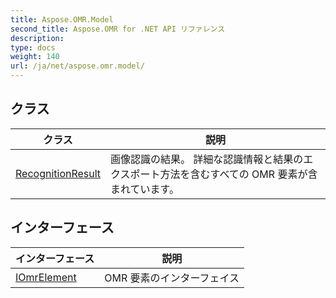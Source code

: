 ```yaml
---
title: Aspose.OMR.Model
second_title: Aspose.OMR for .NET API リファレンス
description: 
type: docs
weight: 140
url: /ja/net/aspose.omr.model/
---
```



## クラス

| クラス | 説明 |
| --- | --- |
| [RecognitionResult](./recognitionresult/) | 画像認識の結果。 詳細な認識情報と結果のエクスポート方法を含むすべての OMR 要素が含まれています。 |
## インターフェース

| インターフェース | 説明 |
| --- | --- |
| [IOmrElement](./iomrelement/) | OMR 要素のインターフェイス |


